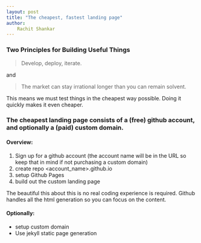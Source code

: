 ```yaml
---
layout: post
title: "The cheapest, fastest landing page"
author: 
    Rachit Shankar
---
```


### Two Principles for Building Useful Things
> Develop, deploy, iterate. 

and 

> The market can stay irrational longer than you can remain solvent. 

This means we must test things in the cheapest way possible. Doing it quickly makes it even cheaper. 

### The cheapest landing page consists of a (free) github account, and optionally a (paid) custom domain.

#### Overview: 

1. Sign up for a github account (the account name will be in the URL so keep that in mind if not purchasing a custom domain)
2. create repo <account_name>.github.io
3. setup Github Pages 
4. build out the custom landing page 

The beautiful this about this is no real coding experience is required. Github handles all the html generation so you can focus on the content. 

#### Optionally:

- setup custom domain 
- Use jekyll static page generation 